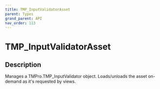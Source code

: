 ```yaml
---
title: TMP_InputValidatorAsset
parent: Types
grand_parent: API
nav_order: 113
---
```


# TMP_InputValidatorAsset

## Description

Manages a TMPro.TMP_InputValidator object. Loads/unloads the asset on-demand as it's requested by views.
